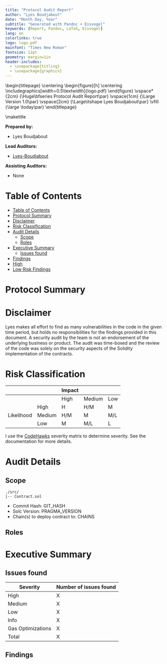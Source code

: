 ```yaml
---
title: "Protocol Audit Report"
author: "Lyes Boudjabout"
date: "Month Day, Year"
subtitle: "Generated with Pandoc + Eisvogel"
keywords: [Report, Pandoc, LaTeX, Eisvogel]
lang: en
colorlinks: true
logo: logo.pdf
mainfont: "Times New Roman"
fontsize: 12pt
geometry: margin=1in
header-includes:
  - \usepackage{titling}
  - \usepackage{graphicx}
---
```


\begin{titlepage}
    \centering
    \begin{figure}[h]
        \centering
        \includegraphics[width=0.5\textwidth]{logo.pdf} 
    \end{figure}
    \vspace*{2cm}
    {\Huge\bfseries Protocol Audit Report\par}
    \vspace{1cm}
    {\Large Version 1.0\par}
    \vspace{2cm}
    {\Large\itshape Lyes Boudjabout\par}
    \vfill
    {\large \today\par}
\end{titlepage}

\maketitle

**Prepared by:** 

- Lyes Boudjabout

**Lead Auditors:**

- [Lyes-Boudjabout](https://github.com/Lyes-Boudjabout)

**Assisting Auditors:**
- None

# Table of Contents
- [Table of Contents](#table-of-contents)
- [Protocol Summary](#protocol-summary)
- [Disclaimer](#disclaimer)
- [Risk Classification](#risk-classification)
- [Audit Details](#audit-details)
  - [Scope](#scope)
  - [Roles](#roles)
- [Executive Summary](#executive-summary)
  - [Issues found](#issues-found)
- [Findings](#findings)
- [High](#high)
- [Low Risk Findings](#low-risk-findings)

# Protocol Summary

# Disclaimer

Lyes makes all effort to find as many vulnerabilities in the code in the given time period, but holds no responsibilities for the findings provided in this document. A security audit by the team is not an endorsement of the underlying business or product. The audit was time-boxed and the review of the code was solely on the security aspects of the Solidity implementation of the contracts.

# Risk Classification

|            |        | Impact |        |     |
| ---------- | ------ | ------ | ------ | --- |
|            |        | High   | Medium | Low |
|            | High   | H      | H/M    | M   |
| Likelihood | Medium | H/M    | M      | M/L |
|            | Low    | M      | M/L    | L   |

I use the [CodeHawks](https://docs.codehawks.com/hawks-auditors/how-to-evaluate-a-finding-severity) severity matrix to determine severity. See the documentation for more details.

# Audit Details 

## Scope

```
./src/
|-- Contract.sol
```
- Commit Hash: GIT_HASH
- Solc Version: PRAGMA_VERSION
- Chain(s) to deploy contract to: CHAINS

## Roles

# Executive Summary
## Issues found

| Severity          | Number of issues found |
| ----------------- | ---------------------- |
| High              | X                      |
| Medium            | X                      |
| Low               | X                      |
| Info              | X                      |
| Gas Optimizations | X                      |
| Total             | X                      |

## Findings

